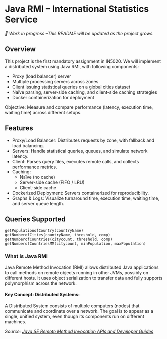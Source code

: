 # Java RMI – International Statistics Service

_🚧 Work in progress –This README will be updated as the project grows._

## Overview

This project is the first mandatory assignment in IN5020.
We will implement a distributed system using Java RMI, with following components:
- Proxy (load balancer) server
- Multiple processing servers across zones
- Client issuing statistical queries on a global cities dataset
- Naïve parsing, server-side caching, and client-side caching strategies
- Docker containerization for deployment

Objective: Measure and compare performance (latency, execution time, waiting time) across different setups.

## Features

- Proxy/Load Balancer: Distributes requests by zone, with fallback and load balancing.
- Servers: Handle statistical queries, queues, and simulate network latency.
- Client: Parses query files, executes remote calls, and collects performance metrics.
- Caching:
  - Naïve (no cache)
  - Server-side cache (FIFO / LRU)
  - Client-side cache
- Dockerized Deployment: Servers containerized for reproducibility.
- Graphs & Logs: Visualize turnaround time, execution time, waiting time, and server queue length.

## Queries Supported

```
getPopulationofCountry(countryName)
getNumberofCities(countryName, threshold, comp)
getNumberofCountries(citycount, threshold, comp)
getNumberofCountriesMM(citycount, minPopulation, maxPopulation)
```

### What is Java RMI

Java Remote Method Invocation (RMI) allows distributed Java applications to call methods on remote objects running in other 
JVMs, possibly on different hosts. It uses object serialization to transfer data and fully supports polymorphism across the network.

#### Key Concept: Distributed Systems: 
A Distributed System consists of multiple computers (nodes) that communicate and coordinate over a network. 
The goal is to appear as a single, unified system, even though its components run on different machines.

_Source: [Java SE Remote Method Invocation APIs and Developer Guides](https://docs.oracle.com/javase/8/docs/technotes/guides/rmi/index.html)_


